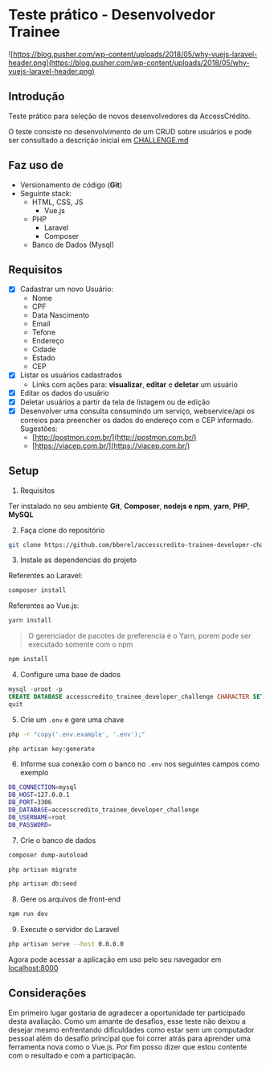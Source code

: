 # Teste prático - Desenvolvedor Trainee

![https://blog.pusher.com/wp-content/uploads/2018/05/why-vuejs-laravel-header.png](https://blog.pusher.com/wp-content/uploads/2018/05/why-vuejs-laravel-header.png)

## Introdução

Teste prático para seleção de novos desenvolvedores da AccessCrédito.

O teste consiste no desenvolvimento de um CRUD sobre usuários e pode ser consultado a descrição inicial em [CHALLENGE.md](./CHALLENGE.md)

## Faz uso de

- Versionamento de código (**Git**)
- Seguinte stack:
  - HTML, CSS, JS
    - Vue.js
  - PHP
    - Laravel
    - Composer
  - Banco de Dados (Mysql)

## Requisitos

- [x] Cadastrar um novo Usuário:
  - Nome
  - CPF
  - Data Nascimento
  - Email
  - Tefone
  - Endereço
  - Cidade
  - Estado
  - CEP
- [x] Listar os usuários cadastrados
  - Links com ações para: **visualizar**, **editar** e **deletar** um usuário
- [x] Editar os dados do usuário
- [x] Deletar usuários a partir da tela de listagem ou de edição
- [x] Desenvolver uma consulta consumindo um serviço, webservice/api os correios para preencher os dados do endereço com o CEP informado. Sugestões:
  - [http://postmon.com.br/](http://postmon.com.br/)
  - [https://viacep.com.br/](https://viacep.com.br/)

## Setup

1. Requisitos

Ter instalado no seu ambiente **Git**, **Composer**, **nodejs e npm**, **yarn**, **PHP**, **MySQL**

2. Faça clone do repositório

```bash
git clone https://github.com/bberel/accesscredito-trainee-developer-challenge.git
```

3. Instale as dependencias do projeto

Referentes ao Laravel:

```bash
composer install
```

Referentes ao Vue.js:

```bash
yarn install
```

> O gerenciador de pacotes de preferencia é o Yarn, porem pode ser executado somente com o npm

```bash
npm install
```

4. Configure uma base de dados

```sql
mysql -uroot -p
CREATE DATABASE accesscredito_trainee_developer_challenge CHARACTER SET utf8mb4 COLLATE utf8mb4_unicode_ci;
quit
```

5. Crie um `.env` e gere uma chave

```bash
php -r "copy('.env.example', '.env');"
```

```bash
php artisan key:generate
```

6. Informe sua conexão com o banco no `.env` nos seguintes campos como exemplo

```bash
DB_CONNECTION=mysql
DB_HOST=127.0.0.1
DB_PORT=3306
DB_DATABASE=accesscredito_trainee_developer_challenge
DB_USERNAME=root
DB_PASSWORD=
```

7. Crie o banco de dados

```bash
composer dump-autoload

php artisan migrate

php artisan db:seed
```

8. Gere os arquivos de front-end

```bash
npm run dev
```

9. Execute o servidor do Laravel

```bash
php artisan serve --host 0.0.0.0
```

Agora pode acessar a aplicação em uso pelo seu navegador em [localhost:8000](http://localhost:8000/)

## Considerações

Em primeiro lugar gostaria de agradecer a oportunidade ter participado desta avaliação. Como um amante de desafios, esse teste não deixou a desejar mesmo enfrentando dificuldades como estar sem um computador pessoal além do desafio principal que foi correr atrás para aprender uma ferramenta nova como o Vue.js. Por fim posso dizer que estou contente com o resultado e com a participação.
